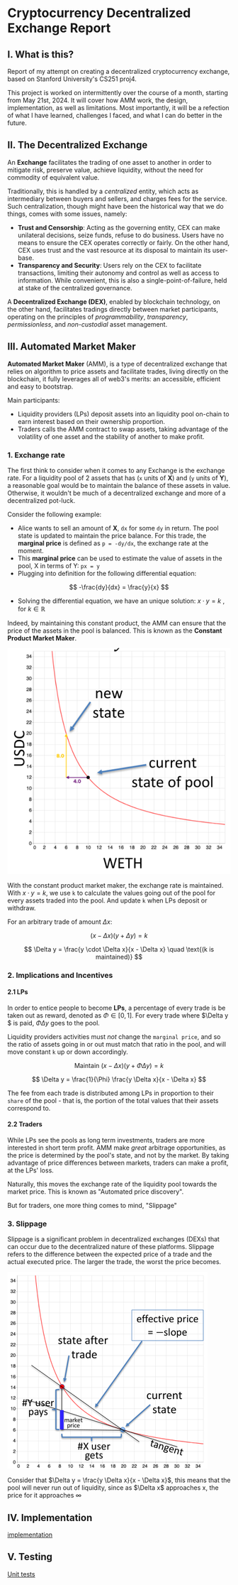 # Cryptocurrency Decentralized Exchange Report

## I. What is this?

Report of my attempt on creating a decentralized cryptocurrency exchange, based on Stanford University's CS251 proj4.

This project is worked on intermittently over the course of a month, starting from May 21st, 2024. It will cover how AMM work, the design, implementation, as well as limitations. Most importantly, it will be a refection of what I have learned, challenges I faced, and what I can do better in the future.

## II. The Decentralized Exchange

An **Exchange** facilitates the trading of one asset to another in order to mitigate risk, preserve value, achieve liquidity, without the need for commodity of equivalent value.

Traditionally, this is handled by a *centralized* entity, which acts as intermediary between buyers and sellers, and charges fees for the service. Such centralization, though might have been the historical way that we do things, comes with some issues, namely:

- **Trust and Censorship**: Acting as the governing entity, CEX can make unilateral decisions, seize funds, refuse to do business. Users have no means to ensure the CEX operates correctly or fairly. On the other hand, CEX uses trust and the vast resource at its disposal to maintain its user-base.
- **Transparency and Security**: Users rely on the CEX to facilitate transactions, limiting their autonomy and control as well as access to information. While convenient, this is also a single-point-of-failure, held at stake of the centralized governance.

A **Decentralized Exchange (DEX)**, enabled by blockchain technology, on the other hand, facilitates tradings directly between market participants, operating on the principles of *programmability*, *transparency*, *permissionless*, and *non-custodial* asset management.

## III. Automated Market Maker
**Automated Market Maker** (AMM), is a type of decentralized exchange that relies on algorithm to price assets and facilitate trades, living directly on the blockchain, it fully leverages all of web3's merits: an accessible, efficient and easy to bootstrap.

Main participants:
- Liquidity providers (LPs) deposit assets into an liquidity pool on-chain to earn interest based on their ownership proportion.
- Traders calls the AMM contract to swap assets, taking advantage of the volatility of one asset and the stability of another to make profit.

### 1. Exchange rate
The first think to consider when it comes to any Exchange is the exchange rate.
For a liquidity pool of 2 assets that has (`x` units of **X**) and (`y` units of **Y**), a reasonable goal would be to maintain the balance of these assets in value. Otherwise, it wouldn't be much of a decentralized exchange and more of a decentralized pot-luck.

Consider the following example:
- Alice wants to sell an amount of **X**, `dx` for some `dy` in return. The pool state is updated to maintain the price balance. For this trade, the **marginal price** is defined as `p = -dy/dx`, the exchange rate at the moment.
- This **marginal price** can be used to estimate the value of assets in the pool, X in terms of Y: `px = y`
- Plugging into definition for the following differential equation:

$$
-\frac{dy}{dx} = \frac{y}{x}
$$

- Solving the differential equation, we have an unique solution: $x \cdot y = k$ , for $k \in \mathbb{R}$

Indeed, by maintaining this constant product, the AMM can ensure that the price of the assets in the pool is balanced. This is known as the **Constant Product Market Maker**.

![imagefromslide](./res/constprodmm.png)

With the constant product market maker, the exchange rate is maintained. With $x \cdot y = k$, we use `k` to calculate the values going out of the pool for every assets traded into the pool. And update `k` when LPs deposit or withdraw. 

For an arbitrary trade of amount $\Delta x$:

$$
(x - \Delta x) (y + \Delta y) = k
$$

$$
\Delta y = \frac{y \cdot \Delta x}{x - \Delta x} \quad \text{(k is maintained)}
$$

### 2. Implications and Incentives

#### 2.1 LPs
In order to entice people to become **LPs**, a percentage of every trade is be taken out as reward, denoted as $\Phi \in [0, 1]$. For every trade where $\Delta y $ is paid, $\Phi \Delta y$ goes to the pool.

Liquidity providers activities must *not* change the `marginal price`, and so the ratio of assets going in or out must match that ratio in the pool, and will move constant `k` up or down accordingly.

$$
\text{Maintain } (x - \Delta x)(y + \Phi \Delta y) = k
$$

$$
\Delta y = \frac{1}{\Phi} \frac{y \Delta x}{x - \Delta x}
$$

The fee from each trade is distributed among LPs in proportion to their `share` of the pool - that is, the portion of the total values that their assets correspond to.

#### 2.2 Traders
While LPs see the pools as long term investments, traders are more interested in short term profit. AMM make *great* arbitrage opportunities, as the price is determined by the pool's state, and not by the market. By taking advantage of price differences between markets, traders can make a profit, at the LPs' loss.

Naturally, this moves the exchange rate of the liquidity pool towards the market price. This is known as "Automated price discovery".

But for traders, one more thing comes to mind, "Slippage"

### 3. Slippage

Slippage is a significant problem in decentralized exchanges (DEXs) that can occur due to the decentralized nature of these platforms. Slippage refers to the difference between the expected price of a trade and the actual executed price. The larger the trade, the worst  the price becomes.

![slippage](./res/slippage.png) 

Consider that $\Delta y = \frac{y \Delta x}{x - \Delta x}$, this means that the pool will never run out of liquidity, since as $\Delta x\$ approaches x, the price for it approaches $\infty$

## IV. Implementation
[implementation](./implementation.md) 

## V. Testing
[Unit tests](./unittest.md) 
